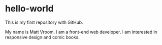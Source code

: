 # hello-world
This is my first repository with GitHub.

My name is Matt Vroom. I am a front-end web developer.
I am interested in responsive design and comic books.

